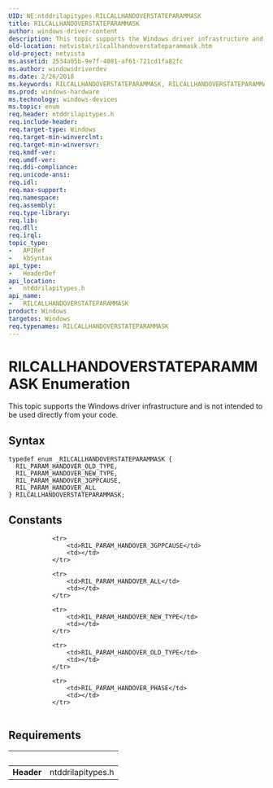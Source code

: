 ```yaml
---
UID: NE:ntddrilapitypes.RILCALLHANDOVERSTATEPARAMMASK
title: RILCALLHANDOVERSTATEPARAMMASK
author: windows-driver-content
description: This topic supports the Windows driver infrastructure and is not intended to be used directly from your code.
old-location: netvista\rilcallhandoverstateparammask.htm
old-project: netvista
ms.assetid: 2534a05b-9e7f-4081-af61-721cd1fa82fc
ms.author: windowsdriverdev
ms.date: 2/26/2018
ms.keywords: RILCALLHANDOVERSTATEPARAMMASK, RILCALLHANDOVERSTATEPARAMMASK enumeration [Network Drivers Starting with Windows Vista], RIL_PARAM_HANDOVER_3GPPCAUSE, RIL_PARAM_HANDOVER_ALL, RIL_PARAM_HANDOVER_NEW_TYPE, RIL_PARAM_HANDOVER_OLD_TYPE, netvista.rilcallhandoverstateparammask, ntddrilapitypes/RILCALLHANDOVERSTATEPARAMMASK, ntddrilapitypes/RIL_PARAM_HANDOVER_3GPPCAUSE, ntddrilapitypes/RIL_PARAM_HANDOVER_ALL, ntddrilapitypes/RIL_PARAM_HANDOVER_NEW_TYPE, ntddrilapitypes/RIL_PARAM_HANDOVER_OLD_TYPE
ms.prod: windows-hardware
ms.technology: windows-devices
ms.topic: enum
req.header: ntddrilapitypes.h
req.include-header: 
req.target-type: Windows
req.target-min-winverclnt: 
req.target-min-winversvr: 
req.kmdf-ver: 
req.umdf-ver: 
req.ddi-compliance: 
req.unicode-ansi: 
req.idl: 
req.max-support: 
req.namespace: 
req.assembly: 
req.type-library: 
req.lib: 
req.dll: 
req.irql: 
topic_type:
-	APIRef
-	kbSyntax
api_type:
-	HeaderDef
api_location:
-	ntddrilapitypes.h
api_name:
-	RILCALLHANDOVERSTATEPARAMMASK
product: Windows
targetos: Windows
req.typenames: RILCALLHANDOVERSTATEPARAMMASK
---
```


# RILCALLHANDOVERSTATEPARAMMASK Enumeration
This topic supports the Windows driver infrastructure and is not intended to be used directly from your code.

## Syntax
````
typedef enum _RILCALLHANDOVERSTATEPARAMMASK { 
  RIL_PARAM_HANDOVER_OLD_TYPE,
  RIL_PARAM_HANDOVER_NEW_TYPE,
  RIL_PARAM_HANDOVER_3GPPCAUSE,
  RIL_PARAM_HANDOVER_ALL
} RILCALLHANDOVERSTATEPARAMMASK;
````

## Constants

<table>
            
                <tr>
                    <td>RIL_PARAM_HANDOVER_3GPPCAUSE</td>
                    <td></td>
                </tr>
            
                <tr>
                    <td>RIL_PARAM_HANDOVER_ALL</td>
                    <td></td>
                </tr>
            
                <tr>
                    <td>RIL_PARAM_HANDOVER_NEW_TYPE</td>
                    <td></td>
                </tr>
            
                <tr>
                    <td>RIL_PARAM_HANDOVER_OLD_TYPE</td>
                    <td></td>
                </tr>
            
                <tr>
                    <td>RIL_PARAM_HANDOVER_PHASE</td>
                    <td></td>
                </tr>
</table>


## Requirements
| &nbsp; | &nbsp; |
| ---- |:---- |
| **Header** | ntddrilapitypes.h |